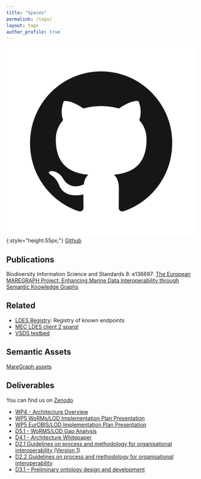 ```yaml
---
title: "Spaces"
permalink: /tags/
layout: tags
author_profile: true
---
```



![](/img/GitHub.png){:style="height:55px;"} [Github](https://github.com/MareGraph-EU) 
## Publications
Biodiversity Information Science and Standards 8: e136697: [The European MAREGRAPH Project: Enhancing Marine Data Interoperability through Semantic Knowledge Graphs](https://biss.pensoft.net/article/136697/)

## Related   
- [LDES Registry](https://imec-int.github.io/ldes-registry/): Registry of known endpoints   
- [MEC LDES client 2 sparql](https://github.com/rdf-connect/ldes2sparql)  
- [VSDS testbed](https://github.com/Informatievlaanderen/VSDS-Testbed)​

## Semantic Assets  
[MareGraph assets](https://github.com/MareGraph-EU/assets)


## Deliverables
You can find us on [Zenodo](https://zenodo.org/communities/maregraph/?page=1&size=20)

- [WP4 - Architecture Overview](https://zenodo.org/records/10083644)
- [WP5 WoRMs/LOD Implementation Plan Presentation](https://zenodo.org/records/10083478)
- [WP5 EurOBIS/LOD Implementation Plan Presentation](https://zenodo.org/records/13890124)
- [D5.1 - WoRMS/LOD Gap Analysis](https://zenodo.org/records/8354364)
- [D4.1 - Architecture Whitepaper](https://zenodo.org/records/8318832)
- [D2.1 Guidelines on process and methodology for organisational interoperability (Version 1)](https://zenodo.org/records/8167337)
- [D2.2 Guidelines on process and methodology for organisational interoperability](https://zenodo.org/records/14097695)
- [D3.1 – Preliminary ontology design and development](https://zenodo.org/records/10849372)


